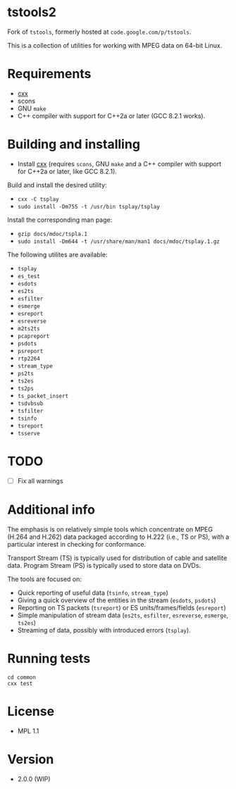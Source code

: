 # tstools2

Fork of `tstools`, formerly hosted at `code.google.com/p/tstools`.

This is a collection of utilities for working with MPEG data on 64-bit Linux.

# Requirements

* [cxx](https://github.com/xyproto/cxx)
* scons
* GNU `make`
* C++ compiler with support for C++2a or later (GCC 8.2.1 works).

# Building and installing

* Install [cxx](https://github.com/xyproto/cxx) (requires `scons`, GNU `make` and a C++ compiler with support for C++2a or later, like GCC 8.2.1).

Build and install the desired utility:

* `cxx -C tsplay`
* `sudo install -Dm755 -t /usr/bin tsplay/tsplay`

Install the corresponding man page:

*  `gzip docs/mdoc/tspla.1`
*  `sudo install -Dm644 -t /usr/share/man/man1 docs/mdoc/tsplay.1.gz`

The following utilites are available:

* `tsplay`
* `es_test`
* `esdots`
* `es2ts`
* `esfilter`
* `esmerge`
* `esreport`
* `esreverse`
* `m2ts2ts`
* `pcapreport`
* `psdots`
* `psreport`
* `rtp2264`
* `stream_type`
* `ps2ts`
* `ts2es`
* `ts2ps`
* `ts_packet_insert`
* `tsdvbsub`
* `tsfilter`
* `tsinfo`
* `tsreport`
* `tsserve`

# TODO

- [ ] Fix all warnings

# Additional info

The emphasis is on relatively simple tools which concentrate on MPEG (H.264 and
H.262) data packaged according to H.222 (i.e., TS or PS), with a particular
interest in checking for conformance.

Transport Stream (TS) is typically used for distribution of cable and satellite
data. Program Stream (PS) is typically used to store data on DVDs.

The tools are focused on:

* Quick reporting of useful data (`tsinfo`, `stream_type`)
* Giving a quick overview of the entities in the stream (`esdots`, `psdots`)
* Reporting on TS packets (`tsreport`) or ES units/frames/fields (`esreport`)
* Simple manipulation of stream data (`es2ts`, `esfilter`, `esreverse`, `esmerge`, `ts2es`)
* Streaming of data, possibly with introduced errors (`tsplay`).

# Running tests

    cd common
    cxx test

# License

* MPL 1.1

# Version

* 2.0.0 (WIP)

